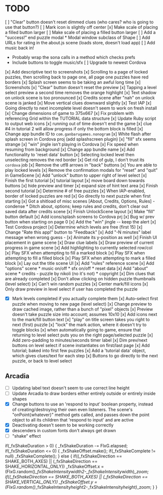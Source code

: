 TODO
====

[ ] "Clear" button doesn't reset dimmed clues (who cares? who is going to use that button?)
[ ] Mark icon is slightly off center
[x] Make scale of placing a filled button larger
[ ] Make scale of placing a filled button larger
[ ] Add a "success!" end puzzle modal
	* Modal window subclass of Shape
[ ] Add URLs for rating in the about.js scene (loads store, doesn't load app)
[ ] Add music back in!
  * Probably wrap the sona calls in a method which checks prefs
  * Include buttons to toggle music/sfx
[ ] Upgrade to newest Cordova

[x] Add descriptive text to screenshots
[x] Scrolling to a page of locked puzzles, then scrolling back to page one, all page one puzzles have red borders
[x] Splash screen seems to be taking an awful long time
[x] Screenshots
[x] "Clear" button doesn't reset the preview
[x] Tapping a level select preview a second time removes the orange highlight
[x] Text shadow on unlock scene is too pronounced
[x] Credits scene after "nah" on unlock scene is janked
[x] Move vertical clues downward slightly
[x] Test IAP
[x] Going directly to next incomplete level doesn't seem to work on fresh install
[x] Change dimensions of game to 375x667
[x] Fix problem with referencing Grid within the TUTORIAL data structure
[x] Update Ruby script to output web icons
[x] running out of time doesn't end the game
[x] clue #4 in tutorial 2 will allow progress if only the bottom block is filled
[x] Change app bundle ID to `com.ganbarugames.nonogram`
[x] White flash after splash screen in Cordova proj (add splashscreen plugin)
[x] "fill" sfx seems strange
[x] "win" jingle isn't playing in Cordova
[x] Fix speed when resuming from background
[x] Change app bundle name
[x] Add functionality to 'reset data' button
[x] Selecting locked level then unselecting removes the red border
[x] Get rid of gulp, I don't trust its `cordova` job
[x] Remove the utf8 arrows in "back" buttons
[x] You are able to play locked levels
[x] Remove the confirmation modals for "reset" and "quit" in GameScene
[x] Add "unlock" button to upper right of level select
[x] Finish the first tutorial
	[x] tutorial layout
	[x] move board down towards buttons
	[x] hide preview and timer
	[x] expand size of hint text area
[x] Finish second tutorial
[x] Determine # of free puzzles
[x] When IAP-enabled, border of locked puzzles are red
[x] Go directly to next puzzle when first starting
[x] Got a shitload of misc scenes [About, Credits, Options, Rules] - condense
	* Ditch about, options; keep rules and credits, don't clear out saved data after credits scene
[x] Finish UnlockScene layout
[x] Make "fill" button default
[x] Add icons/splash screens to Cordova prj
[x] Bug w/ prev button when starting on page 0
[x] Add the "win" jingle -- keep the alert
[x] Test Cordova project
[x] Determine which levels are free (first 15)
[x] Change "Rate this app!" button to "Feedback"
[x] Add "-N minutes" label message when wrong guess
	- [x] Animate its y-position as well
[x] Finish UI placement in game scene
[x] Draw clue labels
[x] Draw preview of current progress in game scene
[x] Add highlighting to currently selected row/col
[x] Play SFX when attempting to fill a marked block
[x] Play SFX when attempting to fill a filled block
[x] Play SFX when attempting to mark a filled block
[x] Lay out the title scene UI
[x] Add "rules" reference scene
[x] Add "options" scene
	* music on/off
	* sfx on/off
	* reset data
[x] Add "about" scene
	* credits - puzzle by nikoli (no it's not)
	* copyright
[x] Dim clues that are already completed
[x] Don't allow clicking on hidden puzzle thumbnails (level select)
[x] Can't win random puzzles
[x] Center mark/fill icons
[x] Only draw preview in level select if user has completed the puzzle
- [x] Mark levels completed if you actually complete them
[x] Auto-select first puzzle when moving to new page (level select)
[x] Change preview to draw cached image, rather than a bunch of "pixel" objects
[x] Preview doesn't take puzzle size into account; assumes 10x10
[x] Add icons next to the mark/fill button text
[x] "play" on title screen takes you right to next (first) puzzle
[x] "lock" the mark action, where it doesn't try to toggle blocks
[x] when automatically going to game, ensure that returning to level select
	  puts you on the right page/selected puzzle
[x] Add zero-padding to minutes/seconds timer label
[x] Dim prev/next buttons on level select if scene instantiates on first/last page
[x] Add tutorial; baked into first few puzzles
[x] Add a 'tutorial data' object, which gives clues/text for each step
[x] Buttons to go directly to the next puzzle, or back to level select

## Arcadia

- [ ] Updating label text doesn't seem to use correct line height
- [ ] Update Arcadia to draw borders either entirely outside or entirely inside shapes
- [x] Change buttons to use an 'respond to input' boolean property, instead of
	  creating/destroying their own even listeners. The scene's "onPoint{whatever}"
	  method gets called, and passes down the point object to all its children that
	  'respond to input' and are active
- [x] Deactivating doesn't seem to be working correctly
- [x] descenders in custom fonts don't always get drawn
- [ ] "shake" effect

if(_fxShakeDuration > 0)
{
	_fxShakeDuration -= FlxG.elapsed;
	if(_fxShakeDuration <= 0)
	{
		_fxShakeOffset.make();
		if(_fxShakeComplete != null)
			_fxShakeComplete();
	}
	else
	{
		if((_fxShakeDirection == SHAKE_BOTH_AXES) || (_fxShakeDirection == SHAKE_HORIZONTAL_ONLY))
			_fxShakeOffset.x = (FlxG.random()*_fxShakeIntensity*width*2-_fxShakeIntensity*width)*_zoom;
		if((_fxShakeDirection == SHAKE_BOTH_AXES) || (_fxShakeDirection == SHAKE_VERTICAL_ONLY))
			_fxShakeOffset.y = (FlxG.random()*_fxShakeIntensity*height*2-_fxShakeIntensity*height)*_zoom;
	}
}
